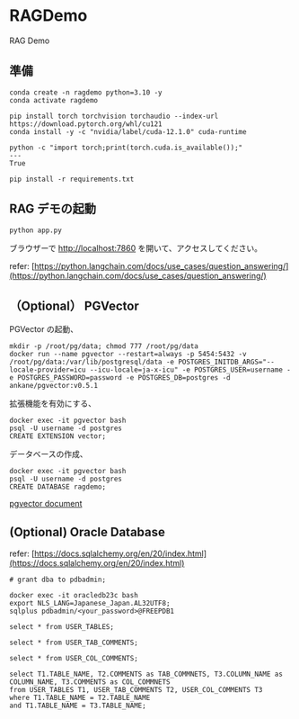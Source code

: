 # RAGDemo
RAG Demo

## 準備

```
conda create -n ragdemo python=3.10 -y
conda activate ragdemo
```

```
pip install torch torchvision torchaudio --index-url https://download.pytorch.org/whl/cu121
conda install -y -c "nvidia/label/cuda-12.1.0" cuda-runtime

python -c "import torch;print(torch.cuda.is_available());"
---
True
```

```
pip install -r requirements.txt
```

## RAG デモの起動

```
python app.py
```

ブラウザーで [http://localhost:7860](http://localhost:7860) を開いて、アクセスしてください。

refer: [https://python.langchain.com/docs/use_cases/question_answering/](https://python.langchain.com/docs/use_cases/question_answering/)


## （Optional） PGVector

PGVector の起動、

```
mkdir -p /root/pg/data; chmod 777 /root/pg/data
docker run --name pgvector --restart=always -p 5454:5432 -v /root/pg/data:/var/lib/postgresql/data -e POSTGRES_INITDB_ARGS="--locale-provider=icu --icu-locale=ja-x-icu" -e POSTGRES_USER=username -e POSTGRES_PASSWORD=password -e POSTGRES_DB=postgres -d ankane/pgvector:v0.5.1
```

拡張機能を有効にする、

```
docker exec -it pgvector bash
psql -U username -d postgres
CREATE EXTENSION vector;
```

データベースの作成、

```
docker exec -it pgvector bash
psql -U username -d postgres
CREATE DATABASE ragdemo;
```

[pgvector document](https://github.com/pgvector/pgvector)

## (Optional) Oracle Database

refer: [https://docs.sqlalchemy.org/en/20/index.html](https://docs.sqlalchemy.org/en/20/index.html)

```
# grant dba to pdbadmin;
```

```
docker exec -it oracledb23c bash
export NLS_LANG=Japanese_Japan.AL32UTF8;
sqlplus pdbadmin/<your_password>@FREEPDB1
```

```
select * from USER_TABLES;

select * from USER_TAB_COMMENTS;

select * from USER_COL_COMMENTS;
```

```
select T1.TABLE_NAME, T2.COMMENTS as TAB_COMMNETS, T3.COLUMN_NAME as COLUMN_NAME, T3.COMMENTS as COL_COMMNETS
from USER_TABLES T1, USER_TAB_COMMENTS T2, USER_COL_COMMENTS T3
where T1.TABLE_NAME = T2.TABLE_NAME
and T1.TABLE_NAME = T3.TABLE_NAME;
```